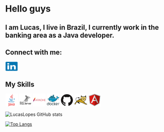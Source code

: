 # Hello guys

## I am Lucas, I live in Brazil, I currently work in the banking area as a Java developer.

## Connect with me:
<a href="https://www.linkedin.com/in/lucas-lopes-2b3268138/" target="_blank">
  <img align="center" alt="Lukas-Linkedin" height="30" width="40" src="https://raw.githubusercontent.com/devicons/devicon/master/icons/linkedin/linkedin-original.svg"
       style="max-width:100%;">
 </a>

## My Skills
<img src="https://raw.githubusercontent.com/devicons/devicon/master/icons/java/java-original-wordmark.svg" alt="java" width="40" height="40"  style="max-width:100%;"></img>
<img src="https://raw.githubusercontent.com/devicons/devicon/master/icons/microsoftsqlserver/microsoftsqlserver-plain-wordmark.svg" alt="microsoftsqlserver" width="40" height="40"  style="max-width:100%;"></img>
<img src="https://raw.githubusercontent.com/devicons/devicon/master/icons/apache/apache-original-wordmark.svg" alt="apache" width="40" height="40"  style="max-width:100%;"></img>
<img src="https://raw.githubusercontent.com/devicons/devicon/master/icons/docker/docker-original-wordmark.svg" alt="docker" width="40" height="40"  style="max-width:100%;"></img>
<img src="https://raw.githubusercontent.com/devicons/devicon/master/icons/github/github-original.svg" alt="github" width="40" height="40"  style="max-width:100%;"></img>
 <img src="https://raw.githubusercontent.com/devicons/devicon/master/icons/tomcat/tomcat-original.svg" alt="github" width="40" height="40"  style="max-width:100%;"></img>
 <img src="https://raw.githubusercontent.com/devicons/devicon/master/icons/angularjs/angularjs-original.svg" alt="github" width="40" height="40"  style="max-width:100%;"></img>

![LucasLopes GitHub stats](https://github-readme-stats.vercel.app/api?username=LucasLopes777&show_icons=true&theme=merko)

[![Top Langs](https://github-readme-stats.vercel.app/api/top-langs/?username=LucasLopes777)](https://github.com/LucasLopes777/github-readme-stats)


